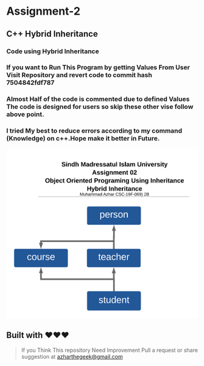 # Assignment-2
## C++ Hybrid Inheritance

### Code using Hybrid Inheritance

### If you want to Run This Program by getting Values From User Visit Repository and revert code to commit hash 7504842fdf787
### Almost Half of the code is commented due to defined Values The code is designed for users so skip these other vise follow above point.
### I tried My best to reduce errors according to my command (Knowledge) on c++.Hope make it better in Future.
![Test Image 4](https://github.com/AZHARTHEGEEK/assignment-2/blob/master/Program_Flow_Structure.png)

## Built with ❤︎❤❤

> If you Think This repository Need Improvement Pull a request or share suggestion at azharthegeek@gmail.com
